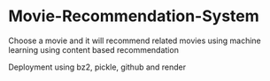 # Movie-Recommendation-System

 Choose a movie and it will recommend related movies using machine learning using content based recommendation

 Deployment using bz2, pickle, github and render
